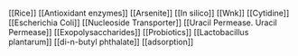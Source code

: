 [[Rice]]
[[Antioxidant enzymes]]
[[Arsenite]]
[[In silico]]
[[Wnk]]
[[Cytidine]]
[[Escherichia Coli]]
[[Nucleoside Transporter]]
[[Uracil Permease. Uracil Permease]]
[[Exopolysaccharides]]
[[Probiotics]]
[[Lactobacillus plantarum]]
[[di-n-butyl phthalate]]
[[adsorption]]
